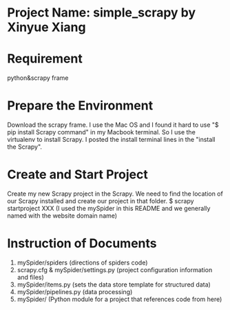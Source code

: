 # Project Name: simple_scrapy by Xinyue Xiang 
# Requirement
python&scrapy frame 
# Prepare the Environment
Download the scrapy frame. 
I use the Mac OS and I found it hard to use "$ pip install Scrapy command" in my Macbook terminal. So I use the virtualenv to install Scrapy. I posted the install terminal lines in the "install the Scrapy".
# Create and Start Project
Create my new Scrapy project in the Scrapy. We need to find the location of our Scrapy installed and create our project in that folder.
$ scrapy startproject XXX (I used the mySpider in this README and we generally named with the website domain name)
# Instruction of Documents
1. mySpider/spiders (directions of spiders code)
2. scrapy.cfg & mySpider/settings.py (project configuration information and files)
3. mySpider/items.py (sets the data store template for structured data)
4. mySpider/pipelines.py (data processing)
5. mySpider/ (Python module for a project that references code from here)



